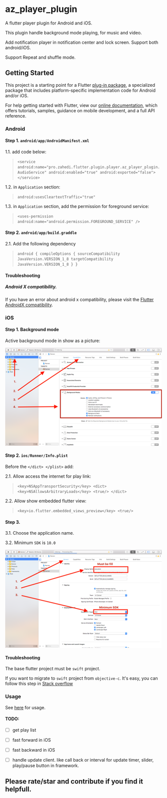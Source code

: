 # az_player_plugin

A flutter player plugin for Android and iOS.

This plugin handle background mode playing, for music and video.

Add notification player in notification center and lock screen. Support both android/iOS.

Support Repeat and shuffle mode.


## Getting Started

This project is a starting point for a Flutter
[plug-in package](https://flutter.dev/developing-packages/),
a specialized package that includes platform-specific implementation code for
Android and/or iOS.

For help getting started with Flutter, view our 
[online documentation](https://flutter.dev/docs), which offers tutorials, 
samples, guidance on mobile development, and a full API reference.


### Android

#### Step 1. `android/app/AndroidManifest.xml`


1.1. add code below:

> `<service android:name="pro.zahedi.flutter.plugin.player.az_player_plugin.AudioService"
     android:enabled="true"
     android:exported="false">
 </service>`
 
1.2. in `Application` section:

> `android:usesCleartextTraffic="true"`

1.3. in `Application` section, add the permission for foreground service:

> `<uses-permission android:name="android.permission.FOREGROUND_SERVICE" />`

#### Step 2. `android/app/build.graddle`

2.1. Add the following dependency

> `android { compileOptions {
                    sourceCompatibility JavaVersion.VERSION_1_8
                    targetCompatibility JavaVersion.VERSION_1_8
                }
        }`

#### Troubleshooting        
##### Android X compatibility. 

If you have an error about android x compatibility, please visit the [Flutter AndroidX compatibility](https://flutter.dev/docs/development/packages-and-plugins/androidx-compatibility). 

### iOS

#### Step 1. Background mode

Active background mode in show as a picture:

![background mode](ios/Readme/1.png)

#### Step 2. `ios/Runner/Info.plist`

Before the `</dict>
            </plist>` add:
            
2.1. Allow access the internet for play link:

> `
<key>NSAppTransportSecurity</key>
      <dict>
        <key>NSAllowsArbitraryLoads</key>
        <true/>
      </dict>
      `
      
2.2. Allow show embedded flutter view:

> `
<key>io.flutter.embedded_views_preview</key>
        <true/>
        `
        
#### Step 3. 

3.1. Choose the application name.

3.2. Minimum `SDK` is `10.0` 

![minimum sdk](ios/Readme/2.png)

#### Troubleshooting

The base flutter project must be `swift` project.

If you want to migrate to `swift` project from `objective-c`. It's easy, you can follow this step in [Stack overflow](https://stackoverflow.com/questions/58231734/flutter-migrate-objective-c-project-to-swift-project-error-when-use-swift-plugi/58231735#58231735)

### Usage

See [here](example/README.md) for usage.

#### TODO:

- [ ] get play list

- [ ] fast forward in iOS

- [ ] fast backward in iOS

- [ ] handle update client. like call back or interval for update timer, slider, play/pause button in framework.

## Please rate/star and contribute if you find it helpfull.
